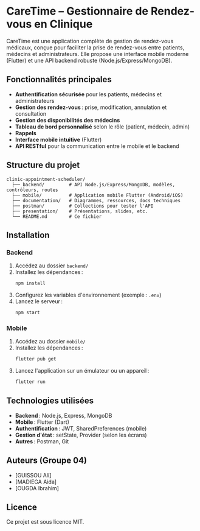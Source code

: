 # CareTime – Gestionnaire de Rendez-vous en Clinique

CareTime est une application complète de gestion de rendez-vous médicaux, conçue pour faciliter la prise de rendez-vous entre patients, médecins et administrateurs. Elle propose une interface mobile moderne (Flutter) et une API backend robuste (Node.js/Express/MongoDB).

## Fonctionnalités principales

- **Authentification sécurisée** pour les patients, médecins et administrateurs
- **Gestion des rendez-vous** : prise, modification, annulation et consultation
- **Gestion des disponibilités des médecins**
- **Tableau de bord personnalisé** selon le rôle (patient, médecin, admin)
- **Rappels**
- **Interface mobile intuitive** (Flutter)
- **API RESTful** pour la communication entre le mobile et le backend

## Structure du projet

```
clinic-appointment-scheduler/
  ├── backend/         # API Node.js/Express/MongoDB, modèles, contrôleurs, routes
  ├── mobile/          # Application mobile Flutter (Android/iOS)
  ├── documentation/   # Diagrammes, ressources, docs techniques
  ├── postman/         # Collections pour tester l'API
  ├── presentation/    # Présentations, slides, etc.
  └── README.md        # Ce fichier
```

## Installation

### Backend

1. Accédez au dossier `backend/`
2. Installez les dépendances :
   ```bash
   npm install
   ```
3. Configurez les variables d'environnement (exemple : `.env`)
4. Lancez le serveur :
   ```bash
   npm start
   ```

### Mobile

1. Accédez au dossier `mobile/`
2. Installez les dépendances :
   ```bash
   flutter pub get
   ```
3. Lancez l'application sur un émulateur ou un appareil :
   ```bash
   flutter run
   ```

## Technologies utilisées

- **Backend** : Node.js, Express, MongoDB
- **Mobile** : Flutter (Dart)
- **Authentification** : JWT, SharedPreferences (mobile)
- **Gestion d'état** : setState, Provider (selon les écrans)
- **Autres** : Postman, Git

## Auteurs (Groupe 04)

- [GUISSOU Ali]
- [MADIEGA Aida]
- [OUGDA Ibrahim]

## Licence

Ce projet est sous licence MIT.

